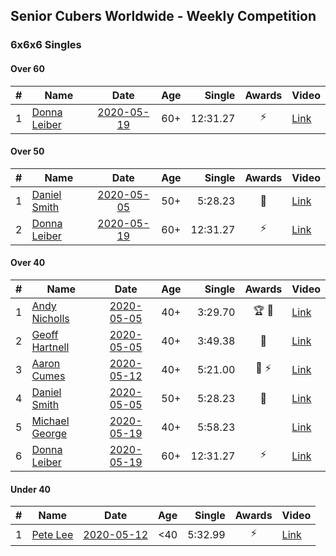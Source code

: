## Senior Cubers Worldwide - Weekly Competition
### 6x6x6 Singles

#### Over 60

| # | Name | Date | Age | Single | Awards | Video |
| :--: | -- | :--: | :--: | --: | :--: | -- |
| 1 | [Donna Leiber](../persons/donna_leiber.md) | [2020-05-19](results/2020-05-19.md) | 60+ | 12:31.27 | ⚡ | [Link](https://www.facebook.com/events/201300894172579/permalink/204801310489204/) |

#### Over 50

| # | Name | Date | Age | Single | Awards | Video |
| :--: | -- | :--: | :--: | --: | :--: | -- |
| 1 | [Daniel Smith](../persons/daniel_smith.md) | [2020-05-05](results/2020-05-05.md) | 50+ | 5:28.23 | 🥈 | [Link](https://www.facebook.com/events/557526585195168/permalink/562187611395732/) |
| 2 | [Donna Leiber](../persons/donna_leiber.md) | [2020-05-19](results/2020-05-19.md) | 60+ | 12:31.27 | ⚡ | [Link](https://www.facebook.com/events/201300894172579/permalink/204801310489204/) |

#### Over 40

| # | Name | Date | Age | Single | Awards | Video |
| :--: | -- | :--: | :--: | --: | :--: | -- |
| 1 | [Andy Nicholls](../persons/andy_nicholls.md) | [2020-05-05](results/2020-05-05.md) | 40+ | 3:29.70 | 🏆 🥇 | [Link](https://www.facebook.com/events/557526585195168/permalink/558595331754960/) |
| 2 | [Geoff Hartnell](../persons/geoff_hartnell.md) | [2020-05-05](results/2020-05-05.md) | 40+ | 3:49.38 | 🥉 | [Link](https://www.facebook.com/events/557526585195168/permalink/558261701788323/) |
| 3 | [Aaron Cumes](../persons/aaron_cumes.md) | [2020-05-12](results/2020-05-12.md) | 40+ | 5:21.00 | 🥉 ⚡ | [Link](https://www.facebook.com/events/276138643524223/permalink/276787300126024/) |
| 4 | [Daniel Smith](../persons/daniel_smith.md) | [2020-05-05](results/2020-05-05.md) | 50+ | 5:28.23 | 🥈 | [Link](https://www.facebook.com/events/557526585195168/permalink/562187611395732/) |
| 5 | [Michael George](../persons/michael_george.md) | [2020-05-19](results/2020-05-19.md) | 40+ | 5:58.23 |  | [Link](https://www.facebook.com/events/201300894172579/permalink/202548470714488/) |
| 6 | [Donna Leiber](../persons/donna_leiber.md) | [2020-05-19](results/2020-05-19.md) | 60+ | 12:31.27 | ⚡ | [Link](https://www.facebook.com/events/201300894172579/permalink/204801310489204/) |

#### Under 40

| # | Name | Date | Age | Single | Awards | Video |
| :--: | -- | :--: | :--: | --: | :--: | -- |
| 1 | [Pete Lee](../persons/pete_lee.md) | [2020-05-12](results/2020-05-12.md) | <40 | 5:32.99 | ⚡ | [Link](https://www.facebook.com/events/276138643524223/permalink/276961166775304/) |


<!-- Global site tag (gtag.js) - Google Analytics -->
<script async src="https://www.googletagmanager.com/gtag/js?id=UA-86348435-3"></script>
<script>window.dataLayer = window.dataLayer || []; function gtag() {dataLayer.push(arguments);} gtag('js', new Date()); gtag('config', 'UA-86348435-3');</script>
